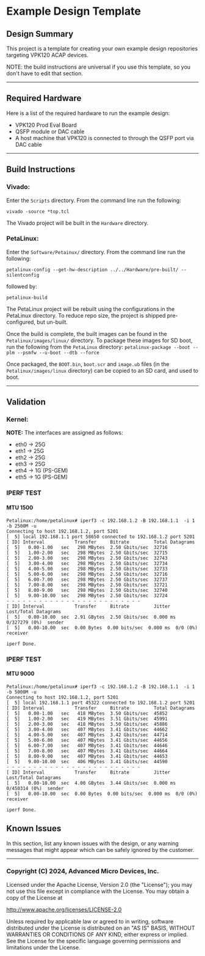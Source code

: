 # Example Design Template

## **Design Summary**

This project is a template for creating your own example design repositories targeting VPK120 ACAP devices. 

NOTE: the build instructions are universal if you use this template, so you don't have to edit that section.

---

## **Required Hardware**

Here is a list of the required hardware to run the example design:
- VPK120 Prod Eval Board
- QSFP module or DAC cable
- A host machine that VPK120 is connected to through the QSFP port via DAC cable
---

## **Build Instructions**

### **Vivado:**

Enter the `Scripts` directory. From the command line run the following:

`vivado -source *top.tcl`

The Vivado project will be built in the `Hardware` directory.

### **PetaLinux**:

Enter the `Software/Petainux/` directory. From the command line run the following:

`petalinux-config --get-hw-description ../../Hardware/pre-built/ --silentconfig`

followed by:

`petalinux-build`

The PetaLinux project will be rebuilt using the configurations in the PetaLinux directory. To reduce repo size, the project is shipped pre-configured, but un-built.

Once the build is complete, the built images can be found in the `Petalinux/images/linux/`
directory. To package these images for SD boot, run the following from the `PetaLinux` directory:
`petalinux-package --boot --plm --psmfw --u-boot --dtb --force`

Once packaged, the `BOOT.bin`, `boot.scr` and `image.ub` files (in the `Petalinux/images/linux` directory) can be copied to an SD card, and used to boot.

---
## **Validation**

### Kernel:
**NOTE:** The interfaces are assigned as follows:

- eth0 -> 25G
- eth1 -> 25G
- eth2 -> 25G
- eth3 -> 25G
- eth4 -> 1G (PS-GEM)
- eth5 -> 1G (PS-GEM)

### IPERF TEST
#### MTU 1500
```
Petalinux:/home/petalinux# iperf3 -c 192.168.1.2 -B 192.168.1.1  -i 1 -b 2500M -u
Connecting to host 192.168.1.2, port 5201
[  5] local 192.168.1.1 port 58650 connected to 192.168.1.2 port 5201
[ ID] Interval           Transfer     Bitrate         Total Datagrams
[  5]   0.00-1.00   sec   298 MBytes  2.50 Gbits/sec  32716  
[  5]   1.00-2.00   sec   298 MBytes  2.50 Gbits/sec  32715  
[  5]   2.00-3.00   sec   298 MBytes  2.50 Gbits/sec  32743  
[  5]   3.00-4.00   sec   298 MBytes  2.50 Gbits/sec  32734  
[  5]   4.00-5.00   sec   298 MBytes  2.50 Gbits/sec  32733  
[  5]   5.00-6.00   sec   298 MBytes  2.50 Gbits/sec  32716  
[  5]   6.00-7.00   sec   298 MBytes  2.50 Gbits/sec  32737  
[  5]   7.00-8.00   sec   298 MBytes  2.50 Gbits/sec  32721  
[  5]   8.00-9.00   sec   298 MBytes  2.50 Gbits/sec  32740  
[  5]   9.00-10.00  sec   298 MBytes  2.50 Gbits/sec  32724  
- - - - - - - - - - - - - - - - - - - - - - - - -
[ ID] Interval           Transfer     Bitrate         Jitter    Lost/Total Datagrams
[  5]   0.00-10.00  sec  2.91 GBytes  2.50 Gbits/sec  0.000 ms  0/327279 (0%)  sender
[  5]   0.00-10.00  sec  0.00 Bytes  0.00 bits/sec  0.000 ms  0/0 (0%)  receiver

iperf Done.
```
### IPERF TEST
#### MTU 9000
```
Petalinux:/home/petalinux# iperf3 -c 192.168.1.2 -B 192.168.1.1  -i 1 -b 5000M -u
Connecting to host 192.168.1.2, port 5201
[  5] local 192.168.1.1 port 45322 connected to 192.168.1.2 port 5201
[ ID] Interval           Transfer     Bitrate         Total Datagrams
[  5]   0.00-1.00   sec   418 MBytes  3.50 Gbits/sec  45852  
[  5]   1.00-2.00   sec   419 MBytes  3.51 Gbits/sec  45991  
[  5]   2.00-3.00   sec   418 MBytes  3.50 Gbits/sec  45886  
[  5]   3.00-4.00   sec   407 MBytes  3.41 Gbits/sec  44662  
[  5]   4.00-5.00   sec   407 MBytes  3.42 Gbits/sec  44714  
[  5]   5.00-6.00   sec   407 MBytes  3.41 Gbits/sec  44656  
[  5]   6.00-7.00   sec   407 MBytes  3.41 Gbits/sec  44646  
[  5]   7.00-8.00   sec   407 MBytes  3.41 Gbits/sec  44664  
[  5]   8.00-9.00   sec   407 MBytes  3.41 Gbits/sec  44653  
[  5]   9.00-10.00  sec   406 MBytes  3.41 Gbits/sec  44590  
- - - - - - - - - - - - - - - - - - - - - - - - -
[ ID] Interval           Transfer     Bitrate         Jitter    Lost/Total Datagrams
[  5]   0.00-10.00  sec  4.00 GBytes  3.44 Gbits/sec  0.000 ms  0/450314 (0%)  sender
[  5]   0.00-10.00  sec  0.00 Bytes  0.00 bits/sec  0.000 ms  0/0 (0%)  receiver

iperf Done.

```

## **Known Issues**
In this section, list any known issues with the design, or any warning messages that might appear which can be safely ignored by the customer.

---
### Copyright (C) 2024, Advanced Micro Devices, Inc.

Licensed under the Apache License, Version 2.0 (the "License");
you may not use this file except in compliance with the License.
You may obtain a copy of the License at

http://www.apache.org/licenses/LICENSE-2.0

Unless required by applicable law or agreed to in writing, software
distributed under the License is distributed on an "AS IS" BASIS,
WITHOUT WARRANTIES OR CONDITIONS OF ANY KIND, either express or implied.
See the License for the specific language governing permissions and
limitations under the License.
